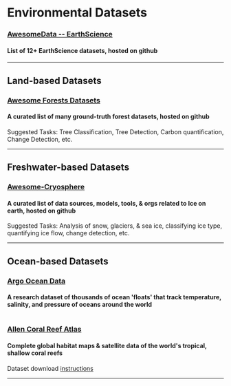 # Environmental Datasets

### [AwesomeData -- EarthScience](https://github.com/awesomedata/awesome-public-datasets#earthscience)
#### List of 12+ EarthScience datasets, hosted on github

---
## Land-based Datasets

### [Awesome Forests Datasets](https://github.com/blutjens/awesome-forests)
#### A curated list of many ground-truth forest datasets, hosted on github
Suggested Tasks: Tree Classification, Tree Detection, Carbon quantification, Change Detection, etc.

----
## Freshwater-based Datasets

### [Awesome-Cryosphere](https://github.com/awesome-cryosphere/cryosphere-links)
#### A curated list of data sources, models, tools, & orgs related to Ice on earth, hosted on github
Suggested Tasks: Analysis of snow, glaciers, & sea ice, classifying ice type, quantifying ice flow, change detection, etc.

---
## Ocean-based Datasets

### [Argo Ocean Data](https://argo.ucsd.edu/)
#### A research dataset of thousands of ocean 'floats' that track temperature, salinity, and pressure of oceans around the world

#
### [Allen Coral Reef Atlas](https://allencoralatlas.org/atlas/#1.00/-16.4490/146.2802)
#### Complete global habitat maps & satellite data of the world's tropical, shallow coral reefs
Dataset download [instructions](https://storage.googleapis.com/coral-atlas-static-files/resources-page-materials/Data_Download_Instructions.pdf)

---



